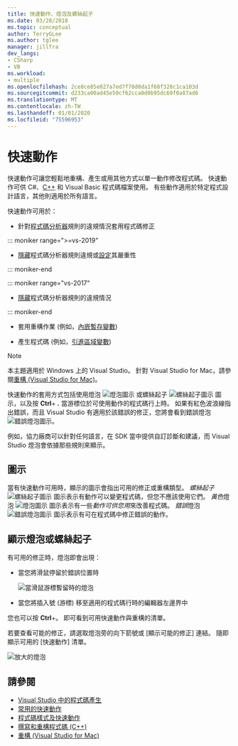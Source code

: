 ```yaml
---
title: 快速動作、燈泡及螺絲起子
ms.date: 03/28/2018
ms.topic: conceptual
author: TerryGLee
ms.author: tglee
manager: jillfra
dev_langs:
- CSharp
- VB
ms.workload:
- multiple
ms.openlocfilehash: 2ce8ce85e027a7ed7f78d0da1f68f328c1ca103d
ms.sourcegitcommit: d233ca00ad45e50cf62cca0d0b95dc69f0a87ad6
ms.translationtype: MT
ms.contentlocale: zh-TW
ms.lasthandoff: 01/01/2020
ms.locfileid: "75596953"
---
```

# <a name="quick-actions"></a>快速動作

快速動作可讓您輕鬆地重構、產生或用其他方式以單一動作修改程式碼。 快速動作可供 C#、[C++](/cpp/ide/writing-and-refactoring-code-cpp) 和 Visual Basic 程式碼檔案使用。 有些動作適用於特定程式設計語言，其他則適用於所有語言。

快速動作可用於：

- 針對[程式碼分析器](../code-quality/roslyn-analyzers-overview.md)規則的違規情況套用程式碼修正

::: moniker range=">=vs-2019"

- [隱藏](../code-quality/use-roslyn-analyzers.md#suppress-violations)程式碼分析器規則違規或[設定](../code-quality/use-roslyn-analyzers.md#automatically-configure-rule-severity)其嚴重性

::: moniker-end

::: moniker range="vs-2017"

- [隱藏](../code-quality/use-roslyn-analyzers.md#suppress-violations)程式碼分析器規則的違規情況

::: moniker-end

- 套用重構作業 (例如，[內嵌暫存變數](../ide/reference/inline-temporary-variable.md))

- 產生程式碼 (例如，[引進區域變數](../ide/reference/introduce-local-variable.md))

> [!NOTE]
> 本主題適用於 Windows 上的 Visual Studio。 針對 Visual Studio for Mac，請參閱[重構 (Visual Studio for Mac)](/visualstudio/mac/refactoring)。

快速動作的套用方式包括使用燈泡 ![燈泡圖示](media/light-bulb-icon.png) 或螺絲起子 ![螺絲起子圖示](media/screwdriver-icon.png) 圖示，以及按 **Ctrl**+ **.** 當游標位於可使用動作的程式碼行上時。 如果有紅色波浪線指出錯誤，而且 Visual Studio 有適用於該錯誤的修正，您將會看到錯誤燈泡 ![錯誤燈泡圖示](media/error-light-bulb-icon.png)。

例如，協力廠商可以針對任何語言，在 SDK 當中提供自訂診斷和建議，而 Visual Studio 燈泡會依據那些規則來顯示。

## <a name="icons"></a>圖示

當有快速動作可用時，顯示的圖示會指出可用的修正或重構類型。 *螺絲起子*![螺絲起子圖示](media/screwdriver-icon.png) 圖示表示有動作可以變更程式碼，但您不應該使用它們。 *黃色*燈泡 ![燈泡圖示](media/light-bulb-icon.png) 圖示表示有一些*動作可供您用*來改善程式碼。 *錯誤*燈泡 ![錯誤燈泡圖示](media/error-light-bulb-icon.png) 圖示表示有可在程式碼中修正錯誤的動作。

## <a name="to-see-a-light-bulb-or-screwdriver"></a>顯示燈泡或螺絲起子

有可用的修正時，燈泡即會出現：

- 當您將滑鼠停留於錯誤位置時

   ![當滑鼠游標暫留時的燈泡](../ide/media/vs2015_lightbulb_hover.png)

- 當您將插入號 (游標) 移至適用的程式碼行時的編輯器左邊界中

您也可以按 **Ctrl**+。 即可看到可用快速動作與重構的清單。

若要查看可能的修正，請選取燈泡旁的向下箭號或 [顯示可能的修正] 連結。 隨即顯示可用的 [快速動作] 清單。

![放大的燈泡](../ide/media/vs2015_lightbulb_hover_expanded.png)

## <a name="see-also"></a>請參閱

- [Visual Studio 中的程式碼產生](../ide/code-generation-in-visual-studio.md)
- [常用的快速動作](../ide/common-quick-actions.md)
- [程式碼樣式及快速動作](../ide/code-styles-and-code-cleanup.md)
- [撰寫和重構程式碼 (C++)](/cpp/ide/writing-and-refactoring-code-cpp)
- [重構 (Visual Studio for Mac)](/visualstudio/mac/refactoring)

